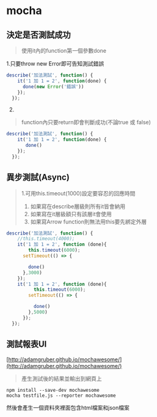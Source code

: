 # mocha

## 決定是否測試成功

> 使用it內的function第一個參數done

1.只要throw new Error即可告知測試錯誤

```javascript
describe('加法測試', function() {
    it('1 加 1 = 2', function(done) {
      done(new Error('錯誤'))
    });
  });
```

2.

> function內只要return即會判斷成功\(不論true 或 false\)

```javascript
describe('加法測試', function() {
    it('1 加 1 = 2', function(done) {
       done()
    });
  });
```

## 異步測試\(Async\)

> 1.可用this.timeout\(1000\)設定要容忍的回應時間
>
> 1. 如果寫在describe層級則所有it皆會納用
> 2. 如果寫在it層級額只有該層it會使用
> 3. 如果寫Arrow function則無法用this要先綁定外層

```javascript
describe('加法測試', function() {
    //this.timeout(4000);
    it('1 加 1 = 2', function (done){
        this.timeout(6000);
      setTimeout(() => {

        done()
      },3000)
    });
    it('1 加 1 = 2', function (done){
          this.timeout(6000);
        setTimeout(() => {

          done()
        },5000)
      });
  });
```

## 

## 測試報表UI

[http://adamgruber.github.io/mochawesome/](http://adamgruber.github.io/mochawesome/)

> 產生測試後的結果並輸出到網頁上

```text
npm install --save-dev mochawesome
mocha testfile.js --reporter mochawesome
```

然後會產生一個資料夾裡面包含html檔案和json檔案

